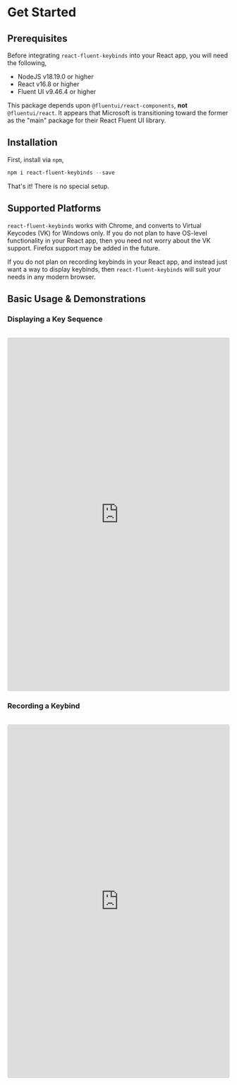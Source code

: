 # Get Started

## Prerequisites

Before integrating `react-fluent-keybinds` into your React app, you will need the following,

* NodeJS v18.19.0 or higher
* React v16.8 or higher
* Fluent UI v9.46.4 or higher

This package depends upon `@fluentui/react-components`, **not** `@fluentui/react`.
It appears that Microsoft is transitioning toward the former as the "main" package for their React Fluent UI library.

## Installation

First, install via `npm`,

```powershell
npm i react-fluent-keybinds --save
```

That's it!
There is no special setup.

## Supported Platforms

`react-fluent-keybinds` works with Chrome, and converts to Virtual Keycodes (VK) for Windows only.  If you do not plan to have OS-level functionality in your React app, then you need not worry about the VK support.  Firefox support may be added in the future.

If you do not plan on recording keybinds in your React app, and instead just want a way to display keybinds, then `react-fluent-keybinds` will suit your needs in any modern browser.

## Basic Usage & Demonstrations

### Displaying a Key Sequence
<iframe src="https://codesandbox.io/p/devbox/8l5lw8?file=%2Fsrc%2FApp.tsx&embed=1"
     style="margin-top: 1rem; width:100%; height: 800px; border:0; border-radius: 4px; overflow:hidden;"
     title="Key Sequence (Component of `react-fluent-keybinds`)"
     allow="accelerometer; ambient-light-sensor; camera; encrypted-media; geolocation; gyroscope; hid; microphone; midi; payment; usb; vr; xr-spatial-tracking"
     sandbox="allow-forms allow-modals allow-popups allow-presentation allow-same-origin allow-scripts"
   ></iframe>

### Recording a Keybind

<iframe src="https://codesandbox.io/p/devbox/silly-scott-ptt693?embed=1&file=%2Fsrc%2FApp.tsx"
     style="margin-top: 1rem; width:100%; height: 800px; border:0; border-radius: 4px; overflow:hidden;"
     title="Keybind Recorder (react-fluent-keybinds)"
     allow="accelerometer; ambient-light-sensor; camera; encrypted-media; geolocation; gyroscope; hid; microphone; midi; payment; usb; vr; xr-spatial-tracking"
     sandbox="allow-forms allow-modals allow-popups allow-presentation allow-same-origin allow-scripts"
   ></iframe>
